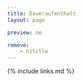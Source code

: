 ```yaml
---
title: Daueraufenthalt
layout: page

preview: no

remove:
    - h1title
---
```


{% include links.md %}

